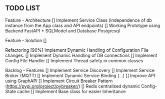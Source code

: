 ## TODO LIST

Feature - Architecture
[] Implement Service Class (independence of db instance from the App class and API endpoints)
[] Working Prototype using Backend FastAPI + SQLModel and Database Postgresql

Feature - Solution
[] 

Refactoring
[90%] Implement Dynamic Handling of Configuration File changes.
[] Implement Dynamic Handling of DB connections
[] Implement Config File Handler
[] Implement Thread safety in common classes

Backlog - Features
[] Implement Service Discovery
[] Implement Service Broker (MQTT)
[] Implement Dynamic Service Binding (...)
[] Improve API using GraphAPI
[] Implement Circuit Breaker Pattern (https://pypi.org/project/pybreaker/)
[] Redis centralised dynamic Config-State cache
[] Implement Base class for easier Inheritance

